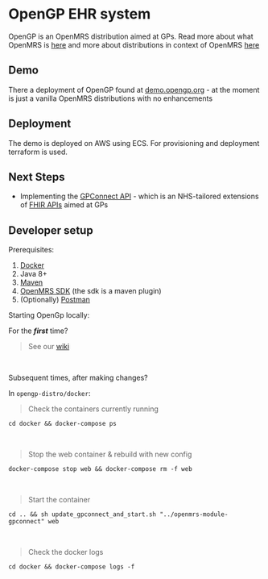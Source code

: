 # OpenGP EHR system
OpenGP is an OpenMRS distribution aimed at GPs. Read more about what OpenMRS is [here](https://openmrs.org) and more about distributions in 
context of OpenMRS [here](https://wiki.openmrs.org/display/docs/OpenMRS+Distributions)

## Demo
There a deployment of OpenGP found at [demo.opengp.org](http://demo.opengp.org) - at the moment is just a vanilla OpenMRS distributions
with no enhancements

## Deployment
The demo is deployed on AWS using ECS. For provisioning and deployment terraform is used.

## Next Steps
* Implementing the [GPConnect API](https://digital.nhs.uk/services/gp-connect) - which is an NHS-tailored extensions of [FHIR APIs](https://digital.nhs.uk/services/fhir-apis) aimed at GPs

## Developer setup

Prerequisites:

1. [Docker](https://docs.docker.com/get-docker/)
2. Java 8+ 
3. [Maven](https://maven.apache.org/install.html)
4. [OpenMRS SDK](https://wiki.openmrs.org/display/docs/OpenMRS+SDK#OpenMRSSDK-Installation) (the sdk is a maven plugin)  
5. (Optionally) [Postman](https://www.postman.com/downloads/)

Starting OpenGp locally:

For the ***first*** time?
> See our [wiki]()

<br/>

Subsequent times, after making changes?

In ```opengp-distro/docker```:

> Check the containers currently running
```shell script
cd docker && docker-compose ps
```
<br/>

> Stop the web container & rebuild with new config
```shell script
docker-compose stop web && docker-compose rm -f web
```
<br/>

> Start the container
```shell script
cd .. && sh update_gpconnect_and_start.sh "../openmrs-module-gpconnect" web
```
<br/>

> Check the docker logs
```shell script
cd docker && docker-compose logs -f
```